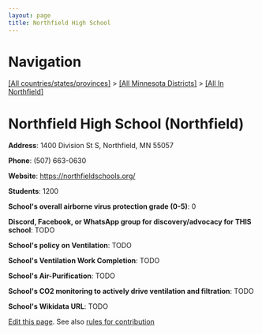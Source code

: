 ```yaml
---
layout: page
title: Northfield High School
---
```

# Navigation

[[All countries/states/provinces]](../../..) > [[All Minnesota Districts]](../..) > [[All In Northfield]](..)

# Northfield High School (Northfield)

**Address**: 1400 Division St S, Northfield, MN 55057

**Phone**: (507) 663-0630

**Website**: <https://northfieldschools.org/>

**Students**: 1200

**School's overall airborne virus protection grade (0-5)**: 0

**Discord, Facebook, or WhatsApp group for discovery/advocacy for THIS school**: TODO

**School's policy on Ventilation**: TODO

**School's Ventilation Work Completion**: TODO

**School's Air-Purification**: TODO

**School's CO2 monitoring to actively drive ventilation and filtration**: TODO

**School's Wikidata URL**: TODO


[Edit this page](https://github.com/ventilate-schools/MN/edit/main/./Northfield/Northfield_High_School.md). See also [rules for contribution](../../../contribution-rules/)